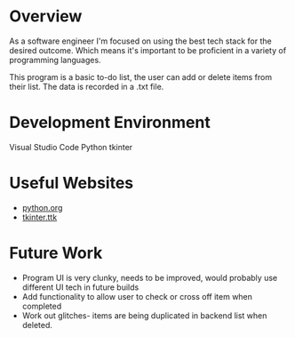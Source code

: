 # Overview

As a software engineer I'm focused on using the best tech stack for the desired outcome. Which means it's important to be proficient in a variety of programming languages. 

This program is a basic to-do list, the user can add or delete items from their list. The data is recorded in a .txt file. 


# Development Environment

Visual Studio Code
Python
tkinter


# Useful Websites

* [python.org](https://docs.python.org/3/library/index.html)
* [tkinter.ttk](https://docs.python.org/3/library/tkinter.ttk.html#using-ttk)


# Future Work

* Program UI is very clunky, needs to be improved, would probably use different UI tech in future builds
* Add functionality to allow user to check or cross off item when completed
* Work out glitches- items are being duplicated in backend list when deleted.